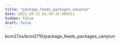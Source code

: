 ```yaml
---
title: "package_feeds_packages_uanytun"
date: 2021-10-31 01:43:15.986911
hidden: false
draft: false
---
```


bcm27xx/bcm2710/package_feeds_packages_uanytun

